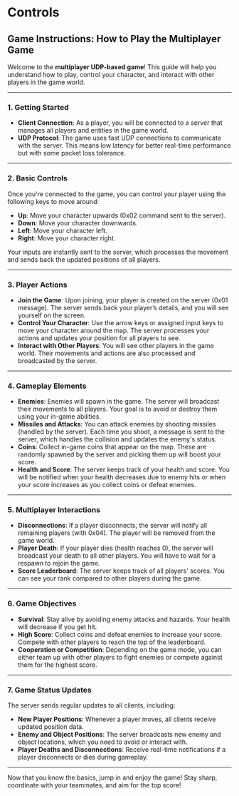 # Controls
## Game Instructions: How to Play the Multiplayer Game

Welcome to the **multiplayer UDP-based game**! This guide will help you understand how to play, control your character, and interact with other players in the game world.

---

### **1. Getting Started**

- **Client Connection**: As a player, you will be connected to a server that manages all players and entities in the game world.
- **UDP Protocol**: The game uses fast UDP connections to communicate with the server. This means low latency for better real-time performance but with some packet loss tolerance.

---

### **2. Basic Controls**

Once you're connected to the game, you can control your player using the following keys to move around:

- **Up**: Move your character upwards (0x02 command sent to the server).
- **Down**: Move your character downwards.
- **Left**: Move your character left.
- **Right**: Move your character right.

Your inputs are instantly sent to the server, which processes the movement and sends back the updated positions of all players.

---

### **3. Player Actions**

- **Join the Game**: Upon joining, your player is created on the server (0x01 message). The server sends back your player’s details, and you will see yourself on the screen.
- **Control Your Character**: Use the arrow keys or assigned input keys to move your character around the map. The server processes your actions and updates your position for all players to see.
- **Interact with Other Players**: You will see other players in the game world. Their movements and actions are also processed and broadcasted by the server.

---

### **4. Gameplay Elements**

- **Enemies**: Enemies will spawn in the game. The server will broadcast their movements to all players. Your goal is to avoid or destroy them using your in-game abilities.
- **Missiles and Attacks**: You can attack enemies by shooting missiles (handled by the server). Each time you shoot, a message is sent to the server, which handles the collision and updates the enemy's status.
- **Coins**: Collect in-game coins that appear on the map. These are randomly spawned by the server and picking them up will boost your score.
- **Health and Score**: The server keeps track of your health and score. You will be notified when your health decreases due to enemy hits or when your score increases as you collect coins or defeat enemies.

---

### **5. Multiplayer Interactions**

- **Disconnections**: If a player disconnects, the server will notify all remaining players (with 0x04). The player will be removed from the game world.
- **Player Death**: If your player dies (health reaches 0), the server will broadcast your death to all other players. You will have to wait for a respawn to rejoin the game.
- **Score Leaderboard**: The server keeps track of all players' scores. You can see your rank compared to other players during the game.

---

### **6. Game Objectives**

- **Survival**: Stay alive by avoiding enemy attacks and hazards. Your health will decrease if you get hit.
- **High Score**: Collect coins and defeat enemies to increase your score. Compete with other players to reach the top of the leaderboard.
- **Cooperation or Competition**: Depending on the game mode, you can either team up with other players to fight enemies or compete against them for the highest score.

---

### **7. Game Status Updates**

The server sends regular updates to all clients, including:

- **New Player Positions**: Whenever a player moves, all clients receive updated position data.
- **Enemy and Object Positions**: The server broadcasts new enemy and object locations, which you need to avoid or interact with.
- **Player Deaths and Disconnections**: Receive real-time notifications if a player disconnects or dies during gameplay.

---

Now that you know the basics, jump in and enjoy the game! Stay sharp, coordinate with your teammates, and aim for the top score!